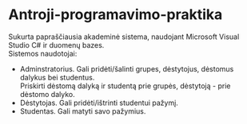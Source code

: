 # Antroji-programavimo-praktika
Sukurta papraščiausia akademinė sistema, naudojant Microsoft Visual Studio C# ir duomenų bazes.  
Sistemos naudotojai:  
- Adminstratorius. Gali pridėti/šalinti grupes, dėstytojus, dėstomus dalykus bei studentus.  
Priskirti dėstomą dalyką ir studentą prie grupės, dėstytoją - prie dėstomo dalyko.  
- Dėstytojas. Gali pridėti/ištrinti studentui pažymį.  
- Studentas. Gali matyti savo pažymius.
